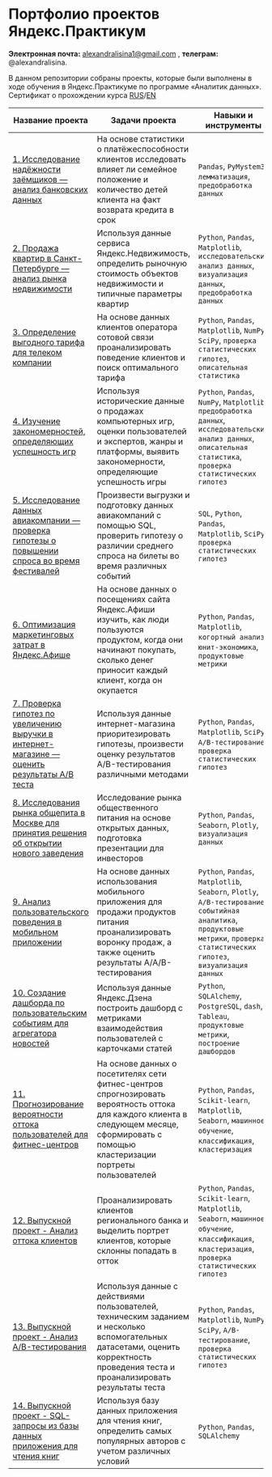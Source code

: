 # Портфолио проектов Яндекс.Практикум
**Электронная почта:** alexandralisina1@gmail.com , **телеграм:** @alexandralisina.

В данном репозитории собраны проекты, которые были выполнены в ходе обучения в Яндекс.Практикуме по программе «Аналитик данных». Сертификат о прохождении курса [RUS](https://drive.google.com/file/d/17cAPf12FirZG6JjEMIH-qEUwyAs-TsdJ/view?usp=sharing)/[EN](https://drive.google.com/file/d/1RwDD7HXEvIaAr5tiFH4kDl7XAWMbDt-0/view?usp=sharing)

Название проекта | Задачи проекта | Навыки и инструменты 
----------------- |--------------- | -------------------- 
[1. Исследование надёжности заёмщиков — анализ банковских данных](https://github.com/AlexandraLisina1/Projects/tree/main/1.%20%D0%98%D1%81%D1%81%D0%BB%D0%B5%D0%B4%D0%BE%D0%B2%D0%B0%D0%BD%D0%B8%D0%B5%20%D0%BD%D0%B0%D0%B4%D1%91%D0%B6%D0%BD%D0%BE%D1%81%D1%82%D0%B8%20%D0%B7%D0%B0%D1%91%D0%BC%D1%89%D0%B8%D0%BA%D0%BE%D0%B2%20%E2%80%94%20%D0%B0%D0%BD%D0%B0%D0%BB%D0%B8%D0%B7%20%D0%B1%D0%B0%D0%BD%D0%BA%D0%BE%D0%B2%D1%81%D0%BA%D0%B8%D1%85%20%D0%B4%D0%B0%D0%BD%D0%BD%D1%8B%D1%85) | На основе статистики о платёжеспособности клиентов исследовать влияет ли семейное положение и количество детей клиента на факт возврата кредита в срок | `Pandas`, `PyMystem3`, `лемматизация`, `предобработка данных`
[2. Продажа квартир в Санкт-Петербурге — анализ рынка недвижимости](https://github.com/AlexandraLisina1/Projects/tree/main/2.%20%D0%9F%D1%80%D0%BE%D0%B4%D0%B0%D0%B6%D0%B0%20%D0%BA%D0%B2%D0%B0%D1%80%D1%82%D0%B8%D1%80%20%D0%B2%20%D0%A1%D0%B0%D0%BD%D0%BA%D1%82-%D0%9F%D0%B5%D1%82%D0%B5%D1%80%D0%B1%D1%83%D1%80%D0%B3%D0%B5%20%E2%80%94%20%D0%B0%D0%BD%D0%B0%D0%BB%D0%B8%D0%B7%20%D1%80%D1%8B%D0%BD%D0%BA%D0%B0%20%D0%BD%D0%B5%D0%B4%D0%B2%D0%B8%D0%B6%D0%B8%D0%BC%D0%BE%D1%81%D1%82%D0%B8) | Используя данные сервиса Яндекс.Недвижимость, определить рыночную стоимость объектов недвижимости и типичные параметры квартир | `Python`, `Pandas`, `Matplotlib`, `исследовательский анализ данных`, `визуализация данных`, `предобработка данных`
[3. Определение выгодного тарифа для телеком компании](https://github.com/AlexandraLisina1/Projects/tree/main/3.%20%D0%9E%D0%BF%D1%80%D0%B5%D0%B4%D0%B5%D0%BB%D0%B5%D0%BD%D0%B8%D0%B5%20%D0%B2%D1%8B%D0%B3%D0%BE%D0%B4%D0%BD%D0%BE%D0%B3%D0%BE%20%D1%82%D0%B0%D1%80%D0%B8%D1%84%D0%B0%20%D0%B4%D0%BB%D1%8F%20%D1%82%D0%B5%D0%BB%D0%B5%D0%BA%D0%BE%D0%BC%20%D0%BA%D0%BE%D0%BC%D0%BF%D0%B0%D0%BD%D0%B8%D0%B8) | На основе данных клиентов оператора сотовой связи проанализировать поведение клиентов и поиск оптимального тарифа |`Python`, `Pandas`, `Matplotlib`, `NumPy`, `SciPy`, `проверка статистических гипотез`, `описательная статистика`
[4. Изучение закономерностей, определяющих успешность игр](https://github.com/AlexandraLisina1/Projects/tree/main/4.%20%D0%98%D0%B7%D1%83%D1%87%D0%B5%D0%BD%D0%B8%D0%B5%20%D0%B7%D0%B0%D0%BA%D0%BE%D0%BD%D0%BE%D0%BC%D0%B5%D1%80%D0%BD%D0%BE%D1%81%D1%82%D0%B5%D0%B9%2C%20%D0%BE%D0%BF%D1%80%D0%B5%D0%B4%D0%B5%D0%BB%D1%8F%D1%8E%D1%89%D0%B8%D1%85%20%D1%83%D1%81%D0%BF%D0%B5%D1%88%D0%BD%D0%BE%D1%81%D1%82%D1%8C%20%D0%B8%D0%B3%D1%80) | Используя исторические данные о продажах компьютерных игр, оценки пользователей и экспертов, жанры и платформы, выявить закономерности, определяющие успешность игры | `Python`, `Pandas`, `NumPy`, `Matplotlib`, `предобработка данных`, `исследовательский анализ данных`, `описательная статистика`, `проверка статистических гипотез`
[5. Исследование данных авиакомпании — проверка гипотезы о повышении спроса во время фестивалей](https://github.com/AlexandraLisina1/Projects/tree/main/5.%20%D0%98%D1%81%D1%81%D0%BB%D0%B5%D0%B4%D0%BE%D0%B2%D0%B0%D0%BD%D0%B8%D0%B5%20%D0%B4%D0%B0%D0%BD%D0%BD%D1%8B%D1%85%20%D0%B0%D0%B2%D0%B8%D0%B0%D0%BA%D0%BE%D0%BC%D0%BF%D0%B0%D0%BD%D0%B8%D0%B8%20%E2%80%94%20%D0%BF%D1%80%D0%BE%D0%B2%D0%B5%D1%80%D0%BA%D0%B0%20%D0%B3%D0%B8%D0%BF%D0%BE%D1%82%D0%B5%D0%B7%D1%8B%20%D0%BE%20%D0%BF%D0%BE%D0%B2%D1%8B%D1%88%D0%B5%D0%BD%D0%B8%D0%B8%20%D1%81%D0%BF%D1%80%D0%BE%D1%81%D0%B0%20%D0%B2%D0%BE%20%D0%B2%D1%80%D0%B5%D0%BC%D1%8F%20%D1%84%D0%B5%D1%81%D1%82%D0%B8%D0%B2%D0%B0%D0%BB%D0%B5%D0%B9) | Произвести выгрузки и подготовку данных авиакомпаний с помощью SQL, проверить гипотезу о различии среднего спроса на билеты во время различных событий | `SQL`, `Python`, `Pandas`, `Matplotlib`, `SciPy`, `проверка статистических гипотез`
[6. Оптимизация маркетинговых затрат в Яндекс.Афише](https://github.com/AlexandraLisina1/Projects/tree/main/6.%20%D0%9E%D0%BF%D1%82%D0%B8%D0%BC%D0%B8%D0%B7%D0%B0%D1%86%D0%B8%D1%8F%20%D0%BC%D0%B0%D1%80%D0%BA%D0%B5%D1%82%D0%B8%D0%BD%D0%B3%D0%BE%D0%B2%D1%8B%D1%85%20%D0%B7%D0%B0%D1%82%D1%80%D0%B0%D1%82%20%D0%B2%20%D0%AF%D0%BD%D0%B4%D0%B5%D0%BA%D1%81.%D0%90%D1%84%D0%B8%D1%88%D0%B5) | На основе данных о посещениях сайта Яндекс.Афиши изучить, как люди пользуются продуктом, когда они начинают покупать, сколько денег приносит каждый клиент, когда он окупается | `Python`, `Pandas`, `Matplotlib`, `когортный анализ`, `юнит-экономика`, `продуктовые метрики`
[7. Проверка гипотез по увеличению выручки в интернет-магазине — оценить результаты A/B теста](https://github.com/AlexandraLisina1/Projects/tree/main/7.%20%D0%9F%D1%80%D0%BE%D0%B2%D0%B5%D1%80%D0%BA%D0%B0%20%D0%B3%D0%B8%D0%BF%D0%BE%D1%82%D0%B5%D0%B7%20%D0%BF%D0%BE%20%D1%83%D0%B2%D0%B5%D0%BB%D0%B8%D1%87%D0%B5%D0%BD%D0%B8%D1%8E%20%D0%B2%D1%8B%D1%80%D1%83%D1%87%D0%BA%D0%B8%20%D0%B2%20%D0%B8%D0%BD%D1%82%D0%B5%D1%80%D0%BD%D0%B5%D1%82-%D0%BC%D0%B0%D0%B3%D0%B0%D0%B7%D0%B8%D0%BD%D0%B5%20%E2%80%94%20%D0%BE%D1%86%D0%B5%D0%BD%D0%B8%D1%82%D1%8C%20%D1%80%D0%B5%D0%B7%D1%83%D0%BB%D1%8C%D1%82%D0%B0%D1%82%D1%8B%20AB%20%D1%82%D0%B5%D1%81%D1%82%D0%B0) | Используя данные интернет-магазина приоритезировать гипотезы, произвести оценку результатов A/B-тестирования различными методами | `Python`, `Pandas`, `Matplotlib`, `SciPy`, `A/B-тестирование`, `проверка статистических гипотез`
[8. Исследования рынка общепита в Москве для принятия решения об открытии нового заведения](https://github.com/AlexandraLisina1/Projects/tree/main/8.%20%D0%98%D1%81%D1%81%D0%BB%D0%B5%D0%B4%D0%BE%D0%B2%D0%B0%D0%BD%D0%B8%D1%8F%20%D1%80%D1%8B%D0%BD%D0%BA%D0%B0%20%D0%BE%D0%B1%D1%89%D0%B5%D0%BF%D0%B8%D1%82%D0%B0%20%D0%B2%20%D0%9C%D0%BE%D1%81%D0%BA%D0%B2%D0%B5%20%D0%B4%D0%BB%D1%8F%20%D0%BF%D1%80%D0%B8%D0%BD%D1%8F%D1%82%D0%B8%D1%8F%20%D1%80%D0%B5%D1%88%D0%B5%D0%BD%D0%B8%D1%8F%20%D0%BE%D0%B1%20%D0%BE%D1%82%D0%BA%D1%80%D1%8B%D1%82%D0%B8%D0%B8%20%D0%BD%D0%BE%D0%B2%D0%BE%D0%B3%D0%BE%20%D0%B7%D0%B0%D0%B2%D0%B5%D0%B4%D0%B5%D0%BD%D0%B8%D1%8F) | Исследование рынка общественного питания на основе открытых данных, подготовка презентации для инвесторов | `Python`, `Pandas`, `Seaborn`, `Plotly`, `визуализация данных`
[9. Анализ пользовательского поведения в мобильном приложении](https://github.com/AlexandraLisina1/Projects/tree/main/9.%20%D0%90%D0%BD%D0%B0%D0%BB%D0%B8%D0%B7%20%D0%BF%D0%BE%D0%BB%D1%8C%D0%B7%D0%BE%D0%B2%D0%B0%D1%82%D0%B5%D0%BB%D1%8C%D1%81%D0%BA%D0%BE%D0%B3%D0%BE%20%D0%BF%D0%BE%D0%B2%D0%B5%D0%B4%D0%B5%D0%BD%D0%B8%D1%8F%20%D0%B2%20%D0%BC%D0%BE%D0%B1%D0%B8%D0%BB%D1%8C%D0%BD%D0%BE%D0%BC%20%D0%BF%D1%80%D0%B8%D0%BB%D0%BE%D0%B6%D0%B5%D0%BD%D0%B8%D0%B8) | На основе данных использования мобильного приложения для продажи продуктов питания проанализировать воронку продаж, а также оценить результаты A/A/B-тестирования | `Python`, `Pandas`, `Matplotlib`, `Seaborn`, `Plotly`, `A/B-тестирование`, `событийная аналитика`, `продуктовые метрики`, `проверка статистических гипотез`, `визуализация данных`
[10. Создание дашборда по пользовательским событиям для агрегатора новостей](https://github.com/AlexandraLisina1/Projects/tree/main/10.%20%D0%A1%D0%BE%D0%B7%D0%B4%D0%B0%D0%BD%D0%B8%D0%B5%20%D0%B4%D0%B0%D1%88%D0%B1%D0%BE%D1%80%D0%B4%D0%B0%20%D0%BF%D0%BE%20%D0%BF%D0%BE%D0%BB%D1%8C%D0%B7%D0%BE%D0%B2%D0%B0%D1%82%D0%B5%D0%BB%D1%8C%D1%81%D0%BA%D0%B8%D0%BC%20%D1%81%D0%BE%D0%B1%D1%8B%D1%82%D0%B8%D1%8F%D0%BC%20%D0%B4%D0%BB%D1%8F%20%D0%B0%D0%B3%D1%80%D0%B5%D0%B3%D0%B0%D1%82%D0%BE%D1%80%D0%B0%20%D0%BD%D0%BE%D0%B2%D0%BE%D1%81%D1%82%D0%B5%D0%B9) | Используя данные Яндекс.Дзена построить дашборд с метриками взаимодействия пользователей с карточками статей | `Python`, `SQLAlchemy`, `PostgreSQL`, `dash`, `Tableau`, `продуктовые метрики`, `построение дашбордов`
[11. Прогнозирование вероятности оттока пользователей для фитнес-центров](https://github.com/AlexandraLisina1/Projects/tree/main/11.%20%D0%9F%D1%80%D0%BE%D0%B3%D0%BD%D0%BE%D0%B7%D0%B8%D1%80%D0%BE%D0%B2%D0%B0%D0%BD%D0%B8%D0%B5%20%D0%B2%D0%B5%D1%80%D0%BE%D1%8F%D1%82%D0%BD%D0%BE%D1%81%D1%82%D0%B8%20%D0%BE%D1%82%D1%82%D0%BE%D0%BA%D0%B0%20%D0%BF%D0%BE%D0%BB%D1%8C%D0%B7%D0%BE%D0%B2%D0%B0%D1%82%D0%B5%D0%BB%D0%B5%D0%B9%20%D0%B4%D0%BB%D1%8F%20%D1%84%D0%B8%D1%82%D0%BD%D0%B5%D1%81-%D1%86%D0%B5%D0%BD%D1%82%D1%80%D0%BE%D0%B2) | На основе данных о посетителях сети фитнес-центров спрогнозировать вероятность оттока для каждого клиента в следующем месяце, сформировать с помощью кластеризации портреты пользователей | `Python`, `Pandas`, `Scikit-learn`, `Matplotlib`, `Seaborn`, `машинное обучение`, `классификация`, `кластеризация`
[12. Выпускной проект - Анализ оттока клиентов](https://github.com/AlexandraLisina1/Projects/tree/main/12.%20%D0%92%D1%8B%D0%BF%D1%83%D1%81%D0%BA%D0%BD%D0%BE%D0%B9%20%D0%BF%D1%80%D0%BE%D0%B5%D0%BA%D1%82%20-%20%D0%90%D0%BD%D0%B0%D0%BB%D0%B8%D0%B7%20%D0%BE%D1%82%D1%82%D0%BE%D0%BA%D0%B0%20%D0%BA%D0%BB%D0%B8%D0%B5%D0%BD%D1%82%D0%BE%D0%B2) | Проанализировать клиентов регионального банка и выделить портрет клиентов, которые склонны попадать в отток | `Python`, `Pandas`, `Scikit-learn`, `Matplotlib`, `Seaborn`, `машинное обучение`, `классификация`, `кластеризация`, `проверка статистических гипотез`
[13. Выпускной проект - Анализ А/B-тестирования](https://github.com/AlexandraLisina1/Projects/tree/main/13.%20%D0%92%D1%8B%D0%BF%D1%83%D1%81%D0%BA%D0%BD%D0%BE%D0%B9%20%D0%BF%D1%80%D0%BE%D0%B5%D0%BA%D1%82%20-%20%D0%90%D0%BD%D0%B0%D0%BB%D0%B8%D0%B7%20%D0%90B-%D1%82%D0%B5%D1%81%D1%82%D0%B8%D1%80%D0%BE%D0%B2%D0%B0%D0%BD%D0%B8%D1%8F) | Используя данные с действиями пользователей, техническим заданием и несколько вспомогательных датасетами, оценить корректность проведения теста и проанализировать результаты теста | `Python`, `Pandas`, `Matplotlib`, `NumPy`, `SciPy`, `A/B-тестирование`, `проверка статистических гипотез`
[14. Выпускной проект - SQL-запросы из базы данных приложения для чтения книг](https://github.com/AlexandraLisina1/Projects/tree/main/14.%20%D0%92%D1%8B%D0%BF%D1%83%D1%81%D0%BA%D0%BD%D0%BE%D0%B9%20%D0%BF%D1%80%D0%BE%D0%B5%D0%BA%D1%82%20-%20SQL-%D0%B7%D0%B0%D0%BF%D1%80%D0%BE%D1%81%D1%8B%20%D0%B8%D0%B7%20%D0%B1%D0%B0%D0%B7%D1%8B%20%D0%B4%D0%B0%D0%BD%D0%BD%D1%8B%D1%85%20%D0%BF%D1%80%D0%B8%D0%BB%D0%BE%D0%B6%D0%B5%D0%BD%D0%B8%D1%8F%20%D0%B4%D0%BB%D1%8F%20%D1%87%D1%82%D0%B5%D0%BD%D0%B8%D1%8F%20%D0%BA%D0%BD%D0%B8%D0%B3) | Используя базу данных приложения для чтения книг, определить самых популярных авторов с учетом различных условий |  `Python`, `Pandas`, `SQLAlchemy`
